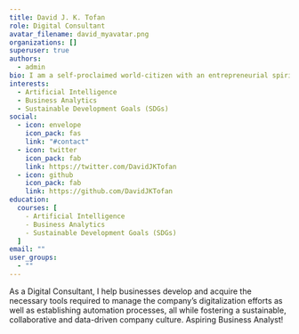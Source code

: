 ```yaml
---
title: David J. K. Tofan
role: Digital Consultant
avatar_filename: david_myavatar.png
organizations: []
superuser: true
authors:
  - admin
bio: I am a self-proclaimed world-citizen with an entrepreneurial spirit.
interests:
  - Artificial Intelligence
  - Business Analytics
  - Sustainable Development Goals (SDGs)
social:
  - icon: envelope
    icon_pack: fas
    link: "#contact"
  - icon: twitter
    icon_pack: fab
    link: https://twitter.com/DavidJKTofan
  - icon: github
    icon_pack: fab
    link: https://github.com/DavidJKTofan
education:
  courses: [
    - Artificial Intelligence
    - Business Analytics
    - Sustainable Development Goals (SDGs)
  ]
email: ""
user_groups:
  - ""
---
```

As a Digital Consultant, I help businesses develop and acquire the necessary tools required to manage the company’s digitalization efforts as well as establishing automation processes, all while fostering a sustainable, collaborative and data-driven company culture. Aspiring Business Analyst!
